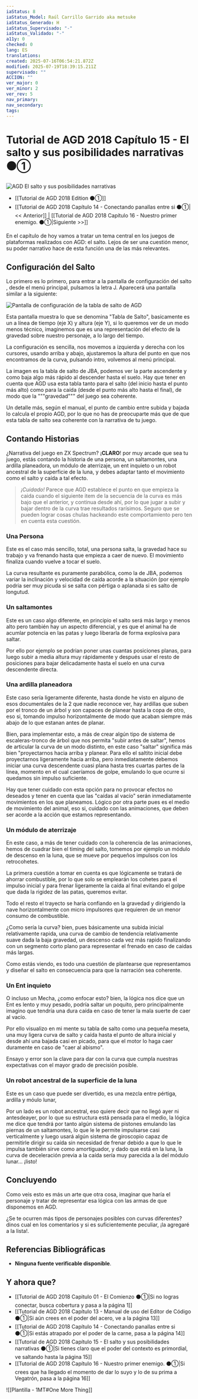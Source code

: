 ```yaml
---
iaStatus: 8
iaStatus_Model: Raúl Carrillo Garrido aka metsuke
iaStatus_Generado: H
iaStatus_Supervisado: "-"
iaStatus_Validado: "-"
a11y: 0
checked: 0
lang: ES
translations: 
created: 2025-07-16T06:54:21.872Z
modified: 2025-07-19T18:39:15.211Z
supervisado: ""
ACCION: ""
ver_major: 0
ver_minor: 2
ver_rev: 5
nav_primary: 
nav_secondary: 
tags:
---
```

# Tutorial de AGD 2018 Capítulo 15 - El salto y sus posibilidades narrativas  ⚫①


![AGD El salto y sus posibilidades narrativas](PublicBrain/_resources/0a31dff3971ca900b9e63b48d6d41a02_MD5.jpg)

* [[Tutorial de AGD 2018 Edition ⚫①]]
* [[Tutorial de AGD 2018 Capítulo 14 - Conectando panallas entre si  ⚫①|<< Anterior]] | [[Tutorial de AGD 2018 Capítulo 16 - Nuestro primer enemigo. ⚫①|Siguiente >>]]

En el capítulo de hoy vamos a tratar un tema central en los juegos de plataformas realizados con AGD: el salto. Lejos de ser una cuestión menor, su poder narrativo hace de esta función una de las más relevantes.

## Configuración del Salto

Lo primero es lo primero, para entrar a la pantalla de configuración del salto , desde el menú principal, pulsamos la letra J. Aparecerá una pantalla similar a la siguiente:

![Pantalla de configuración de la tabla de salto de AGD](PublicBrain/_resources/358bfeb5cd4d7bd3fcda59edab5d0c15_MD5.jpg)

Esta pantalla muestra lo que se denomina "Tabla de Salto", basicamente es un a línea de tiempo (eje X) y altura (eje Y), si lo queremos ver de un modo menos técnico, imaginemos que es una representación del efecto de la gravedad sobre nuestro personaje, a lo largo del tiempo.

La configuración es sencilla, nos movemos a izquierda y derecha con los cursores, usando arriba y abajo, ajustaremos la altura del punto en que nos encontramos de la curva, pulsando intro, volvemos al menú principal.

La imagen es la tabla de salto de JBA, podemos ver la parte ascendente y como baja algo más rápido al descender hasta el suelo. Hay que tener en cuenta que AGD usa esta tabla tanto para el salto (del inicio hasta el punto más alto) como para la caída (desde el punto más alto hasta el final), de modo que la """gravedad""" del juego sea coherente.

Un detalle más, según el manual, el punto de cambio entre subida y bajada lo calcula el propio AGD, por lo que no has de preocuparte más que de que esta tabla de salto sea coherente con la narrativa de tu juego.

## Contando Historias

¿Narrativa del juego en ZX Spectrum? ¡<strong>CLARO</strong>! por muy arcade que sea tu juego, estás contando la historia de una persona, un saltamontes, una ardilla planeadora, un módulo de aterrizaje, un ent inquieto o un robot ancestral de la superficie de la luna, y debes adaptar tanto el movimiento como el salto y caída a tal efecto.

>*¡Cuidado!* Parece que AGD establece el punto en que empieza la caida cuando el siguiente item de la secuencia de la curva es más bajo que el anterior, y continua desde ahí, por lo que jugar a subir y bajar dentro de la curva trae resultados rarísimos. Seguro que se pueden lograr cosas chulas hackeando este comportamiento pero ten en cuenta esta cuestión.

### Una Persona

Este es el caso más sencillo, total, una persona salta, la gravedad hace su trabajo y va frenando hasta que empieza a caer de nuevo. El movimiento finaliza cuando vuelve a tocar el suelo.

La curva resultante es puramente parabólica, como la de JBA, podemos variar la inclinación y velocidad de caída acorde a la situación (por ejemplo podria ser muy picuda si se salta con pértiga o aplanada si es salto de longutud. 

### Un saltamontes

Este es un caso algo diferente, en principio el salto será más largo y menos alto pero también hay un aspecto diferencial, y es que el animal ha de acumlar potencia en las patas y luego liberarla de forma explosiva para saltar.

Por ello por ejemplo se podrian poner unas cuantas posiciones planas, para luego subir a media altura muy rápidamente y después usar el resto de posiciones para bajar delicadamente hasta el suelo en una curva descendente directa.

### Una ardilla planeadora

Este caso sería ligeramente diferente, hasta donde he visto en alguno de esos documentales de la 2 que nadie reconoce ver, hay ardillas que suben por el tronco de un árbol y son capaces de planear hasta la copa de otro, eso si, tomando impulso horizontalmente de modo que acaban siempre más abajo de lo que estanan antes de planar.

Bien, para implementar esto, a más de crear algún tipo de sistema de escaleras-tronco de árbol que nos permita "subir antes de saltar", hemos de articular la curva de un modo distinto, en este caso "saltar" significa más bien "proyectarnos hacia arriba y planear. Para ello el saltito inicial debe proyectarnos ligeramente hacia arriba, pero inmediatamente debemos iniciar una curva descendente cuasi plana hasta tres cuartas partes de la línea, momento en el cual caeríamos de golpe, emulando lo que ocurre si quedamos sin impulso suficiente.

Hay que tener cuidado con esta opción para no provocar efectos no deseados y tener en cuenta que las "caídas al vacío" serán inmediatamente movimientos en los que planeamos. Lógico por otra parte pues es el medio de movimiento del animal, eso si, cuidado con las animaciones, que deben ser acorde a la acción que estamos representando.

### Un módulo de aterrizaje

En este caso, a más de tener cuidado con la coherencia de las animaciones, hemos de cuadrar bien el timing del salto, tomemos por ejemplo un módulo de descenso en la luna, que se mueve por pequeños impulsos con los retrocohetes.

La primera cuestión a tomar en cuenta es que lógicamente se tratará de ahorrar combustible, por lo que solo se emplearán los cohetes para el impulso inicial y para frenar ligeramente la caída al final evitando el golpe que dada la rigidez de las patas, queremos evitar.

Todo el resto el trayecto se haría confiando en la gravedad y dirigiendo la nave horizontalmente con micro impulsores que requieren de un menor consumo de combustible. 

¿Como sería la curva? bien, pues básicamente una subida inicial relativamente rapida, una curva de cambio de tendencia relativamente suave dada la baja gravedad, un descenso cada vez más rapido finalizando con un segmento corto plano para representar el frenado en caso de caidas más largas. 

Como estás viendo, es todo una cuestión de plantearse que representamos y diseñar el salto en consecuencia para que la narración sea coherente.

### Un Ent inquieto

O incluso un Mecha, ¿como enfocar esto? bien, la lógica nos dice que un Ent es lento y muy pesado, podría saltar un poquito, pero principalmente imagino que tendría una dura caída en caso de tener la mala suerte de caer al vacío.

Por ello visualizo en mi mente su tabla de salto como una pequeña meseta, una muy ligera curva de salto y caída hasta el punto de altura inicial y desde ahí una bajada casi en picado, para que el motor lo haga caer duramente en caso de "caer al abismo".

Ensayo y error son la clave para dar con la curva que cumpla nuestras expectativas con el mayor grado de precisión posible.

### Un robot ancestral de la superficie de la luna

Este es un caso que puede ser divertido, es una mezcla entre pértiga, ardilla y móulo lunar,

Por un lado es un robot ancestral, eso quiere decir que no llegó ayer ni antesdeayer, por lo que su estructura está pensada para el medio, la lógica me dice que tendrá por tanto algún sistema de pistones emulando las piernas de un saltamontes, lo que le le permite impulsarse casi verticalmente y luego usará algún sistema de giroscopio capaz de permitirle dirigir su caída sin necesidad de frenar debido a que lo que le impulsa también sirve como amortiguador, y dado que está en la luna, la curva de deceleración previa a la caída sería muy parecida a la del módulo lunar... ¡listo!

## Concluyendo

Como veis esto es más un arte que otra cosa, imaginar que haría el personaje y tratar de representar esa lógica con las armas de que disponemos en AGD.

¿Se te ocurren más tipos de personajes posibles con curvas diferentes? dinos cual en los comentarios y si es suficientemente peculiar, ¡la agregaré a la lista!.

## Referencias Bibliográficas

- **Ninguna fuente verificable disponible**.  

## Y ahora que?

* [[Tutorial de AGD 2018 Capitulo 01 - El Comienzo ⚫①|Si no logras conectar, busca cobertura y pasa a la página 1]]
* [[Tutorial de AGD 2018 Capítulo 13 - Manual de uso del Editor de Código ⚫①|Si aún crees en el poder del acero, ve a la página 13]]
* [[Tutorial de AGD 2018 Capítulo 14 - Conectando panallas entre si  ⚫①|Si estás atrapado por el poder de la carne, pasa a la página 14]]
* [[Tutorial de AGD 2018 Capítulo 15 - El salto y sus posibilidades narrativas  ⚫①|Si tienes claro que el poder del contexto es primordial, ve saltando hasta la página 15]]
* [[Tutorial de AGD 2018 Capítulo 16 - Nuestro primer enemigo. ⚫①|Si crees que ha llegado el momento de dar lo suyo y lo de su prima a Vegatrón, pasa a la página 16]]


![[Plantilla - 1MT#One More Thing]]
